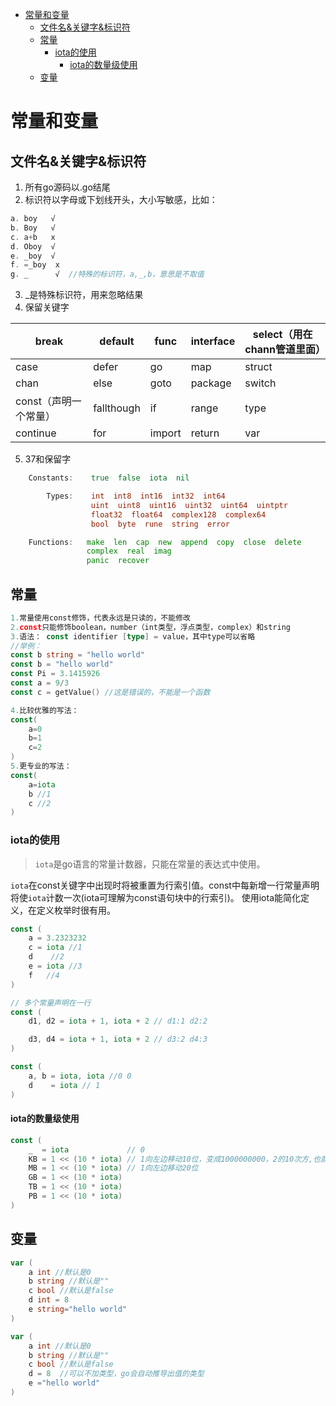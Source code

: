 - [常量和变量](#常量和变量)
  - [文件名&关键字&标识符](#文件名关键字标识符)
  - [常量](#常量)
    - [iota的使用](#iota的使用)
      - [iota的数量级使用](#iota的数量级使用)
  - [变量](#变量)

# 常量和变量

## 文件名&关键字&标识符

1. 所有go源码以.go结尾
2. 标识符以字母或下划线开头，大小写敏感，比如：
```go
a. boy   √
b. Boy   √
c. a+b   x
d. Oboy  √
e. _boy  √
f. =_boy  x
g. _      √  //特殊的标识符，a,_,b，意思是不取值
```
3. _是特殊标识符，用来忽略结果
4. 保留关键字

| break                 | default    | func   | interface | select（用在chann管道里面） |
| --------------------- | ---------- | ------ | --------- | --------------------------- |
| case                  | defer      | go     | map       | struct                      |
| chan                  | else       | goto   | package   | switch                      |
| const（声明一个常量） | fallthough | if     | range     | type                        |
| continue              | for        | import | return    | var                         |

5. 37和保留字

```go
    Constants:    true  false  iota  nil

        Types:    int  int8  int16  int32  int64  
                  uint  uint8  uint16  uint32  uint64  uintptr
                  float32  float64  complex128  complex64
                  bool  byte  rune  string  error

    Functions:   make  len  cap  new  append  copy  close  delete
                 complex  real  imag
                 panic  recover
```

## 常量

```go
1.常量使用const修饰，代表永远是只读的，不能修改
2.const只能修饰boolean，number（int类型，浮点类型，complex）和string
3.语法： const identifier [type] = value，其中type可以省略
//举例：
const b string = "hello world"
const b = "hello world"
const Pi = 3.1415926
const a = 9/3
const c = getValue() //这是错误的，不能是一个函数

4.比较优雅的写法：
const(
    a=0
    b=1
    c=2
)
5.更专业的写法：
const(
    a=iota
    b //1
    c //2
)
```
### iota的使用

>`iota`是go语言的常量计数器，只能在常量的表达式中使用。

`iota`在const关键字中出现时将被重置为行索引值。const中每新增一行常量声明将使`iota`计数一次(iota可理解为const语句块中的行索引)。 使用iota能简化定义，在定义枚举时很有用。

```go
const (
	a = 3.2323232
	c = iota //1
	d    //2
	e = iota //3
	f   //4
)

// 多个常量声明在一行
const (
	d1, d2 = iota + 1, iota + 2 // d1:1 d2:2

	d3, d4 = iota + 1, iota + 2 // d3:2 d4:3
)

const (
	a, b = iota, iota //0 0 
	d    = iota // 1
)

```

#### iota的数量级使用

```go
const (
	_  = iota             // 0
	KB = 1 << (10 * iota) // 1向左边移动10位，变成1000000000，2的10次方,也就是1024
	MB = 1 << (10 * iota) // 1向左边移动20位
	GB = 1 << (10 * iota)
	TB = 1 << (10 * iota)
	PB = 1 << (10 * iota)
)
```

## 变量

```go
var (
    a int //默认是0
    b string //默认是""
    c bool //默认是false
    d int = 8
    e string="hello world"
)

var (
    a int //默认是0
    b string //默认是""
    c bool //默认是false
    d = 8  //可以不加类型，go会自动推导出值的类型
    e ="hello world"
)
```